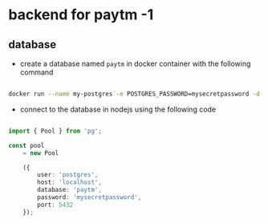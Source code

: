 # backend for paytm -1


## database

- create a database named `paytm` in docker container with the following command

```bash

docker run --name my-postgres -e POSTGRES_PASSWORD=mysecretpassword -d -p 5432:5432 postgres

```

- connect to the database in nodejs using the following code

```typescript

import { Pool } from 'pg';

const pool
    = new Pool

    ({  
        user: 'postgres',
        host: 'localhost',
        database: 'paytm',
        password: 'mysecretpassword',
        port: 5432
    });

```
